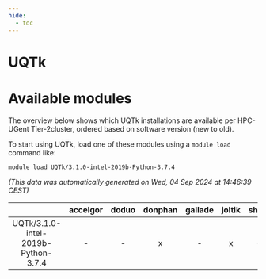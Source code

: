 ```yaml
---
hide:
  - toc
---
```


UQTk
====

# Available modules


The overview below shows which UQTk installations are available per HPC-UGent Tier-2cluster, ordered based on software version (new to old).

To start using UQTk, load one of these modules using a `module load` command like:

```shell
module load UQTk/3.1.0-intel-2019b-Python-3.7.4
```

*(This data was automatically generated on Wed, 04 Sep 2024 at 14:46:39 CEST)*  

| |accelgor|doduo|donphan|gallade|joltik|shinx|skitty|
| :---: | :---: | :---: | :---: | :---: | :---: | :---: | :---: |
|UQTk/3.1.0-intel-2019b-Python-3.7.4|-|-|x|-|x|-|x|
